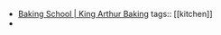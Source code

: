 - [Baking School | King Arthur Baking](https://www.kingarthurbaking.com/baking-school?utm_source=bing&utm_medium=cpc&utm_term=bread%20making%20lessons&utm_content=adtaxi&msclkid=cd3897ceb7fb116d464cf0865cec52e0&utm_campaign=Search%3A%20King%20Arthur%20Flour%20-%20DTC%20-%20%5BNon-Brand%5D%20Baking%20School%20-%20Bing)
  tags:: [[kitchen]]
-